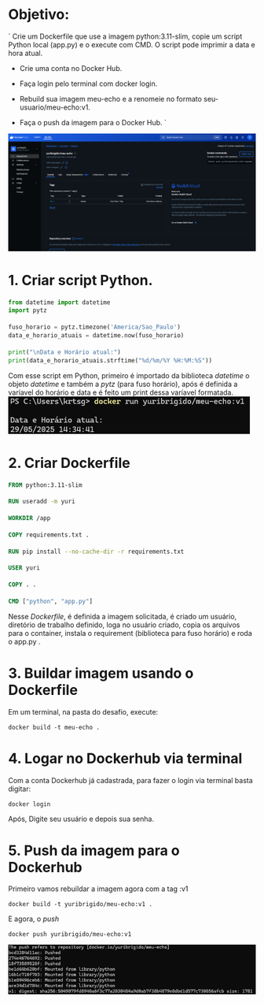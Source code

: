 # Objetivo:

` Crie um Dockerfile que use a imagem python:3.11-slim, copie um script Python local (app.py) e o execute com CMD. O script pode imprimir a data e hora atual.

- Crie uma conta no Docker Hub.

- Faça login pelo terminal com docker login.

- Rebuild sua imagem meu-echo e a renomeie no formato seu-usuario/meu-echo:v1.

- Faça o push da imagem para o Docker Hub. `

![visão geral do desafio](/exerc13/visao-geral.png)

# 1. Criar script Python.

```Python
from datetime import datetime
import pytz

fuso_horario = pytz.timezone('America/Sao_Paulo')
data_e_horario_atuais = datetime.now(fuso_horario)

print("\nData e Horário atual:")
print(data_e_horario_atuais.strftime("%d/%m/%Y %H:%M:%S"))
```

Com esse script em Python, primeiro é importado da biblioteca _datetime_ o objeto _datetime_ e também a _pytz_ (para fuso horário), após é definida a varíavel do horário e data e é feito um print dessa varíavel formatada.
![Push no cmd](/exerc13/script-no-cmd.png)

# 2. Criar Dockerfile

```Dockerfile
FROM python:3.11-slim

RUN useradd -m yuri

WORKDIR /app

COPY requirements.txt .

RUN pip install --no-cache-dir -r requirements.txt

USER yuri

COPY . .

CMD ["python", "app.py"]
```

Nesse _Dockerfile_, é definida a imagem solicitada, é criado um usuário, diretório de trabalho definido, loga no usuário criado, copia os arquivos para o container, instala o requirement (biblioteca para fuso horário) e roda o app.py .

# 3. Buildar imagem usando o Dockerfile

Em um terminal, na pasta do desafio, execute:

```Docker
docker build -t meu-echo .
```

# 4. Logar no Dockerhub via terminal

Com a conta Dockerhub já cadastrada, para fazer o login via terminal basta digitar:

```
docker login
```

Após, Digite seu usuário e depois sua senha.

# 5. Push da imagem para o Dockerhub

Primeiro vamos rebuildar a imagem agora com a tag :v1

```Docker
docker build -t yuribrigido/meu-echo:v1 .
```

E agora, o _push_

```Docker
docker push yuribrigido/meu-echo:v1
```

![Push no cmd](/exerc13/push.png)
